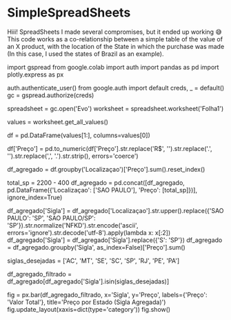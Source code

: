 # SimpleSpreadSheets
Hiii!
SpreadSheets
I made several compromises, but it ended up working 😅
This code works as a co-relationship between a simple table of the value of an X product, with the location of the State in which the purchase was made (In this case, I used the states of Brazil as an example).


import gspread
from google.colab import auth
import pandas as pd
import plotly.express as px

auth.authenticate_user()
from google.auth import default
creds, _ = default()
gc = gspread.authorize(creds)

spreadsheet = gc.open('Evo')
worksheet = spreadsheet.worksheet('Folha1')

values = worksheet.get_all_values()

df = pd.DataFrame(values[1:], columns=values[0])

df['Preço'] = pd.to_numeric(df['Preço'].str.replace('R\$', '').str.replace('.', '').str.replace(',', '.').str.strip(), errors='coerce')

df_agregado = df.groupby('Localizaçao')['Preço'].sum().reset_index()

total_sp = 2200 - 400
df_agregado = pd.concat([df_agregado, pd.DataFrame({'Localizaçao': ['SAO PAULO'], 'Preço': [total_sp]})], ignore_index=True)

df_agregado['Sigla'] = df_agregado['Localizaçao'].str.upper().replace({'SAO PAULO': 'SP', 'SAO PAULO/SP': 'SP'}).str.normalize('NFKD').str.encode('ascii', errors='ignore').str.decode('utf-8').apply(lambda x: x[:2])
df_agregado['Sigla'] = df_agregado['Sigla'].replace({'S': 'SP'})
df_agregado = df_agregado.groupby('Sigla', as_index=False)['Preço'].sum()

siglas_desejadas = ['AC', 'MT', 'SE', 'SC', 'SP', 'RJ', 'PE', 'PA']

df_agregado_filtrado = df_agregado[df_agregado['Sigla'].isin(siglas_desejadas)]

fig = px.bar(df_agregado_filtrado, x='Sigla', y='Preço', labels={'Preço': 'Valor Total'}, title='Preço por Estado (Sigla Agregada)')
fig.update_layout(xaxis=dict(type='category'))
fig.show()
